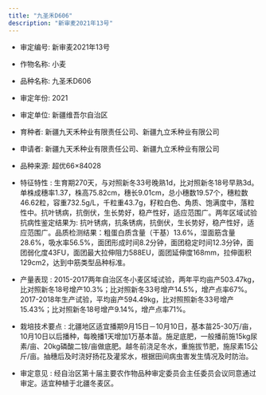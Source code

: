```yaml
---
title: "九圣禾D606"
description: "新审麦2021年13号"
---
```

* 审定编号:  新审麦2021年13号

*  作物名称:  小麦

*  品种名称:  九圣禾D606

*  审定年份:  2021

*  审定单位:  新疆维吾尔自治区

* 育种者:  新疆九天禾种业有限责任公司、新疆九立禾种业有限公司

*  申请者:  新疆九天禾种业有限责任公司、新疆九立禾种业有限公司

*  品种来源:  超优66×84028

*  特征特性 : 
生育期270天，与对照新冬33号晚熟1d，比对照新冬18号早熟3d。单株成穗率1.37，株高75.82cm，穗长9.01cm，总小穗数19.57个，穗粒数46.62粒，容重732.5g/L，千粒重43.7g，籽粒白色、角质、饱满度中，落粒性中。抗叶锈病，抗倒伏，生长势好，稳产性好，适应范围广。两年区域试验抗病性鉴定结果为: 抗叶锈病，抗条锈病，抗倒伏，生长势好，稳产性好，适应范围广。品质检测结果：粗蛋白质含量（干基）13.6%，湿面筋含量28.6%，吸水率56.5%，面团形成时间8.2分钟，面团稳定时间12.3分钟，面团弱化度43FU，面团最大拉伸阻力588EU，面团延伸度168mm，拉伸面积129cm2，达到中筋类型品种标准。
 
*  产量表现 : 
2015-2017两年自治区冬小麦区域试验，两年平均亩产503.47kg，比对照新冬18号增产10.3%；比对照新冬33号增产14.5%，增产点率67%。2017-2018年生产试验，平均亩产594.49kg，比对照照新冬33号增产15.43%；比对照新冬18号增产9.14%，增产点率71%。

*  栽培技术要点 : 
北疆地区适宜播期9月15日－10月10日，基本苗25-30万/亩，10月10日以后播种，每晚播1天增加1万基本苗。施足底肥，一般播前施15kg尿素/亩、20kg磷酸二铵/亩做底肥。越冬前浇足冬水，重施拔节肥，施尿素15公斤/亩。抽穗后及时浇好扬花及灌浆水，根据田间病虫害发生情况及时防治。

*  审定意见 : 
经自治区第十届主要农作物品种审定委员会主任委员会议同意通过审定。适宜种植于北疆冬麦区。
